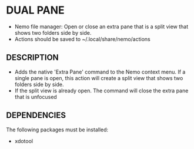 # DUAL PANE

* Nemo file manager: Open or close an extra pane that is a split view that shows two folders side by side.
* Actions should be saved to ~/.local/share/nemo/actions

## DESCRIPTION



* Adds the native 'Extra Pane' command to the Nemo context menu.  If a single pane is open, this action will create a split view that shows two folders side by side.
* If the split view is already open.  The command will close the extra pane that is unfocused


## DEPENDENCIES

The following packages must be installed:



* xdotool
